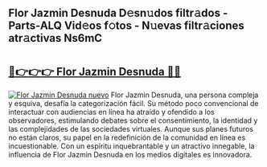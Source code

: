 ## Flor Jazmin Desnuda D𝚎sn𝚞dos filtr𝚊dos - Parts-ALQ Vid𝚎os f𝚘tos - N𝚞evas filtr𝚊ciones atr𝚊ctivas Ns6mC

# <h2><a href="http://mb0u9ii.tromn.icu/?c=Flor+Jazmin+Desnuda">🔗👉👉👉 Flor Jazmin Desnuda 🔗🔗</a></h2>

[![Flor Jazmin Desnuda nuevo](https://i.imgur.com/pEAQMta.gif)](http://mb0u9ii.tromn.icu/?c=Flor+Jazmin+Desnuda)
Flor Jazmin Desnuda, una persona compleja y esquiva, desafía la categorización fácil. Su método poco convencional de interactuar con audiencias en línea ha atraído y ofendido a los observadores, estimulando debates sobre el consentimiento, la identidad y las complejidades de las sociedades virtuales. Aunque sus planes futuros no están claros, su papel en la redefinición de la comunidad en línea es incuestionable. Con un espíritu inquebrantable y un atractivo innegable, la influencia de Flor Jazmin Desnuda en los medios digitales es innovadora.
